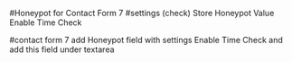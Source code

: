 #Honeypot for Contact Form 7
#settings (check)
Store Honeypot Value
Enable Time Check

#contact form 7 add Honeypot field with settings
Enable Time Check and add this field under textarea
